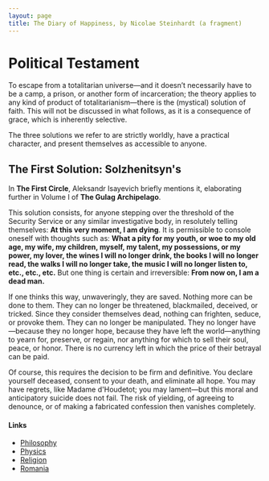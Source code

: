 ```yaml
---
layout: page
title: The Diary of Happiness, by Nicolae Steinhardt (a fragment)
---
```


# Political Testament

To escape from a totalitarian universe—and it doesn’t necessarily have to be a camp, a prison, or another form of incarceration; the theory applies to any kind of product of totalitarianism—there is the (mystical) solution of faith. This will not be discussed in what follows, as it is a consequence of grace, which is inherently selective.

The three solutions we refer to are strictly worldly, have a practical character, and present themselves as accessible to anyone.

## The First Solution: Solzhenitsyn's
In **The First Circle**, Aleksandr Isayevich briefly mentions it, elaborating further in Volume I of **The Gulag Archipelago**.

This solution consists, for anyone stepping over the threshold of the Security Service or any similar investigative body, in resolutely telling themselves: **At this very moment, I am dying**. It is permissible to console oneself with thoughts such as: **What a pity for my youth, or woe to my old age, my wife, my children, myself, my talent, my possessions, or my power, my lover, the wines I will no longer drink, the books I will no longer read, the walks I will no longer take, the music I will no longer listen to, etc., etc., etc.** But one thing is certain and irreversible: **From now on, I am a dead man.**

If one thinks this way, unwaveringly, they are saved. Nothing more can be done to them. They can no longer be threatened, blackmailed, deceived, or tricked. Since they consider themselves dead, nothing can frighten, seduce, or provoke them. They can no longer be manipulated. They no longer have—because they no longer hope, because they have left the world—anything to yearn for, preserve, or regain, nor anything for which to sell their soul, peace, or honor. There is no currency left in which the price of their betrayal can be paid.

Of course, this requires the decision to be firm and definitive. You declare yourself deceased, consent to your death, and eliminate all hope. You may have regrets, like Madame d'Houdetot; you may lament—but this moral and anticipatory suicide does not fail. The risk of yielding, of agreeing to denounce, or of making a fabricated confession then vanishes completely.

#### Links
* [Philosophy](/philosophy)
* [Physics](/physics)
* [Religion](/religion)
* [Romania](/romania)

